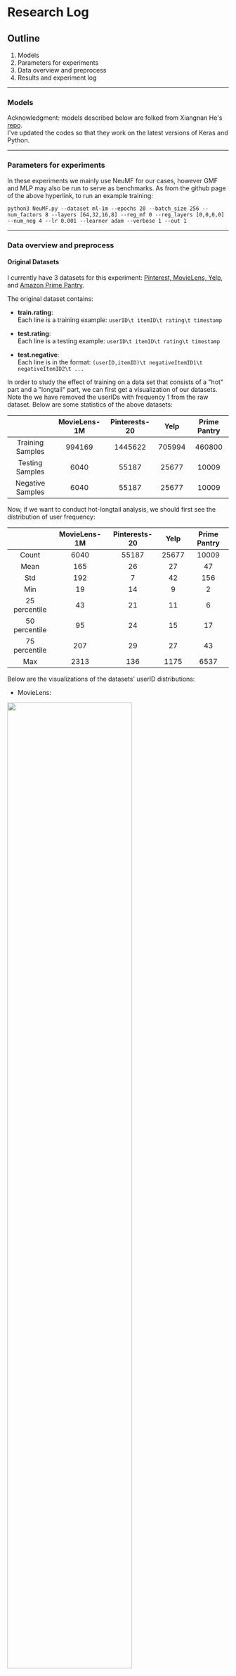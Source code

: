 # Research Log

## Outline
1. Models 
2. Parameters for experiments
3. Data overview and preprocess
4. Results and experiment log
---

### Models 
Acknowledgment: models described below are folked from Xiangnan He's [repo](https://github.com/hexiangnan/neural_collaborative_filtering).  
I've updated the codes so that they work on the latest versions of Keras and Python.  

---

### Parameters for experiments
In these experiments we mainly use NeuMF for our cases, however GMF and MLP may also be run to serve as benchmarks. As from the github page of the above hyperlink, to run an example training:
```
python3 NeuMF.py --dataset ml-1m --epochs 20 --batch_size 256 --num_factors 8 --layers [64,32,16,8] --reg_mf 0 --reg_layers [0,0,0,0] --num_neg 4 --lr 0.001 --learner adam --verbose 1 --out 1
```
---

### Data  overview and preprocess
#### Original Datasets
I currently have 3 datasets for this experiment: [Pinterest, MovieLens, Yelp](https://github.com/hexiangnan/adversarial_personalized_ranking), and [Amazon Prime Pantry](https://jmcauley.ucsd.edu/data/amazon/). 

The original dataset contains:

* **train.rating**:  
Each line is a training example: `userID\t itemID\t rating\t timestamp`

* **test.rating**:  
Each line is a testing example: `userID\t itemID\t rating\t timestamp`

* **test.negative**:  
Each line is in the format: `(userID,itemID)\t negativeItemID1\t negativeItemID2\t ...`

In order to study the effect of training on a data set that consists of a "hot" part and a "longtail" part, we can first get a visualization of our datasets. Note the we have removed the userIDs with frequency 1 from the raw dataset. Below are some statistics of the above datasets:

|                          | MovieLens-1M  | Pinterests-20     |   Yelp    |   Prime Pantry   |
| :---:                    |    :----:     |       :---:       |  :----:   |     :---:        |
| Training Samples         | 994169        |1445622            |705994     |460800            |
| Testing Samples          | 6040          |55187              |25677      |10009             |
| Negative Samples         | 6040          |55187              |25677      |10009             |

Now, if we want to conduct hot-longtail analysis, we should first see the distribution of user frequency:

|               | MovieLens-1M  | Pinterests-20     |   Yelp   |   Prime Pantry   |
| :---:         |    :----:     |       :---:       |  :----:  |     :---:        |
| Count         | 6040          |55187              |25677     |10009             |
| Mean          | 165           |26                 |27        |47                |
| Std           | 192           |7                  |42        |156               |
| Min           | 19            |14                 |9         |2                 |
| 25 percentile | 43            |21                 |11        |6                 |
| 50 percentile | 95            |24                 |15        |17                |
| 75 percentile | 207           |29                 |27        |43                |
| Max           | 2313          |136                |1175      |6537              |

Below are the visualizations of the datasets' userID distributions:  
* MovieLens:
<img src = "https://user-images.githubusercontent.com/59850013/183307329-585d32ed-55fe-434b-97ce-a45fbff70e70.png" width=75% height=75%>

* Pinterests:
<img src = "https://user-images.githubusercontent.com/59850013/183307345-fe7ae6ec-cb5a-4a02-a488-d8e1605a9513.png" width=75% height=75%>

* Yelp:
<img src = "https://user-images.githubusercontent.com/59850013/183307355-5b54e272-d285-4495-bd41-5c74a478383f.png" width=75% height=75%>

* Prime Pantry:
<img src = "https://user-images.githubusercontent.com/59850013/183307363-5ae1c9ed-ef6b-4803-985b-5555058a8672.png" width=75% height=75%>

**Note:**  
From the plots we can see that among these datasets, **MovieLens, Yelp, and Prime Pantry** have obvious hot-longtail distributions. Thus, in order to study the hot-longtail data structure, we only conduct further experiments on these 3 datasets.

#### Splited Datasets
In order to study the effect of training hot-longtail data structures, we hereby split the original datasets into the hot part and the long tail part based on the user frequency. **Any userID with frequency higher than the 75 percentile is considered to be in the hot part, and those who are below the threshold are considered to be in the ongtail part.** Note that there is still a debate over the choice of the threshold.

The splited dataset contains:

* **train.hot.rating**:  
Each line is a training example from the hot part: `userID\t itemID\t rating\t timestamp`

* **test.hot.rating**:  
Each line is a testing example from the hot part: `userID\t itemID\t rating\t timestamp`

* **test.hot.negative**:  
Each line is an instance of negative samples with userID in the hot part: `(userID,itemID)\t negativeItemID1\t negativeItemID2\t ...`

* **train.lt.rating**:  
Each line is a training example from the longtail part: `userID\t itemID\t rating\t timestamp`

* **test.lt.rating**:  
Each line is a testing example from the longtail part: `userID\t itemID\t rating\t timestamp`

* **test.lt.negative**:  
Each line is an instance of negative samples with userID in the longtail part: `(userID,itemID)\t negativeItemID1\t negativeItemID2\t ...`

Here is the data distribution after spliting:

|                               | MovieLens-1M  |   Yelp    |   Prime Pantry   |
| :---:                         |    :----:     |  :----:   |     :---:        |
| Training Samples(hot)         | 630603        |433378     |362401            |
| Testing Samples(hot)          | 1511          |6454       |2500              |
| Negative Samples(hot)         | 1511          |6454       |2500              |
| Training Samples(lt)          | 354566        |272616     |98983             |
| Testing Samples(lt)           | 4529          |19223      |6919              |
| Negative Samples(lt)          | 4529          |19223      |6919              |

---
### Results and experiment log
---
### Benchmarks
#### Benchmark I
Benchmark I is produced by training and testing on the original datasets.
|         | MovieLens-1M  |   Yelp    |   Prime Pantry   |
| :---:   |    :----:     |  :----:   |     :---:        |
| HR      |0.6816         |0.7506     |0.3006            |
| NDCG    |0.4053         |0.4666     |0.1794            |

#### Benchmark II
Benchmark II is produced by training on original datasets and testing on the splited datasets.
|                   | MovieLens-1M  |   Yelp    |   Prime Pantry   |
| :---:             |    :----:     |  :----:   |     :---:        |
| HR(hot)           |0.5096         |0.7008     |0.3762            |
| HR(longtail)      |0.7437         |0.7678     |0.2730            |
| NDCG(hot)         |0.2715         |0.4041     |0.2406              |
| NDCG(longtail)    |0.4515         |0.4910     |0.1672              |

---
### Hot-longtail data structure performance
#### Hot part performances
Hot part performances are produced by training and testing on the hot part datasets.
|         | MovieLens-1M  |   Yelp    |   Prime Pantry   |
| :---:   |    :----:     |  :----:   |     :---:        |
| HR      |0.4990         |0.7099     |0.3750            |
| NDCG    |0.2647         |0.4124     |0.2384              |

#### Longtail part performances
Longtail part performances are produced by training and testing on the longtail part datasets.
|         | MovieLens-1M  |   Yelp    |   Prime Pantry   |
| :---:   |    :----:     |  :----:   |     :---:        |
| HR      |0.7227         |0.6128     |            |
| NDCG    |0.4379         |0.3817     |              |

---
### Mixed data structure performance
#### To further investigate the subject, we decide to blend in the examples from the longtail part with the hot part by percentage.
100% hot part + 10% longtail part
|         | MovieLens-1M  |   Yelp    |   Prime Pantry   |
| :---:   |    :----:     |  :----:   |     :---:        |
| HR      |         |     |            |
| NDCG    |         |     |              |

100% hot part + 20% longtail part
|         | MovieLens-1M  |   Yelp    |   Prime Pantry   |
| :---:   |    :----:     |  :----:   |     :---:        |
| HR      |         |     |            |
| NDCG    |         |     |              |

100% hot part + 30% longtail part
|         | MovieLens-1M  |   Yelp    |   Prime Pantry   |
| :---:   |    :----:     |  :----:   |     :---:        |
| HR      |         |     |            |
| NDCG    |         |     |              |

100% hot part + 50% longtail part
|         | MovieLens-1M  |   Yelp    |   Prime Pantry   |
| :---:   |    :----:     |  :----:   |     :---:        |
| HR      |         |     |            |
| NDCG    |         |     |              |

100% hot part + 70% longtail part
|         | MovieLens-1M  |   Yelp    |   Prime Pantry   |
| :---:   |    :----:     |  :----:   |     :---:        |
| HR      |         |     |            |
| NDCG    |         |     |              |

100% hot part + 80% longtail part
|         | MovieLens-1M  |   Yelp    |   Prime Pantry   |
| :---:   |    :----:     |  :----:   |     :---:        |
| HR      |         |     |            |
| NDCG    |         |     |              |

100% hot part + 90% longtail part
|         | MovieLens-1M  |   Yelp    |   Prime Pantry   |
| :---:   |    :----:     |  :----:   |     :---:        |
| HR      |         |     |            |
| NDCG    |         |     |              |

100% hot part + 100% longtail part (i.e., the benchmark I)
|         | MovieLens-1M  |   Yelp    |   Prime Pantry   |
| :---:   |    :----:     |  :----:   |     :---:        |
| HR      |         |     |            |
| NDCG    |         |     |              |
